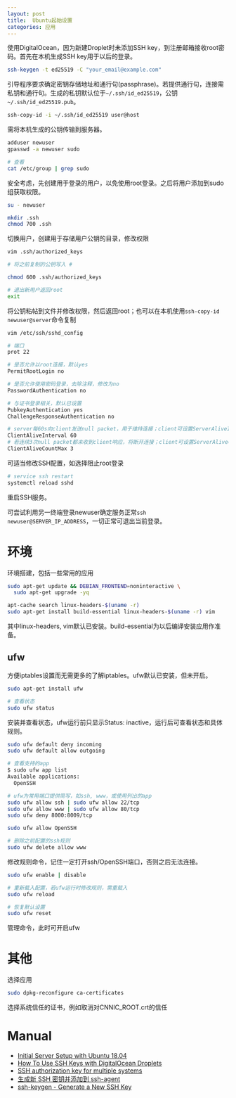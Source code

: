 ```yaml
---
layout: post
title:  Ubuntu起始设置
categories: 应用
---
```


使用DigitalOcean，因为新建Droplet时未添加SSH key，到注册邮箱接收root密码。首先在本机生成SSH key用于以后的登录。

~~~bash
ssh-keygen -t ed25519 -C "your_email@example.com"
~~~

引导程序要求确定密钥存储地址和通行句(passphrase)。若提供通行句，连接需私钥和通行句。生成的私钥默认位于`~/.ssh/id_ed25519`，公钥`~/.ssh/id_ed25519.pub`。

~~~bash
ssh-copy-id -i ~/.ssh/id_ed25519 user@host
~~~

需将本机生成的公钥传输到服务器。

~~~bash
adduser newuser
gpasswd -a newuser sudo

# 查看
cat /etc/group | grep sudo
~~~

安全考虑，先创建用于登录的用户，以免使用root登录。之后将用户添加到sudo组获取权限。

~~~bash
su - newuser

mkdir .ssh
chmod 700 .ssh
~~~

切换用户，创建用于存储用户公钥的目录，修改权限

~~~bash
vim .ssh/authorized_keys

# 将之前复制的公钥写入 #

chmod 600 .ssh/authorized_keys

# 退出新用户返回root
exit
~~~

将公钥粘帖到文件并修改权限，然后返回root；也可以在本机使用`ssh-copy-id newuser@server`命令复制

~~~bash
vim /etc/ssh/sshd_config

# 端口
prot 22

# 是否允许以root连接，默认yes
PermitRootLogin no

# 是否允许使用密码登录，去除注释，修改为no
PasswordAuthentication no

# 与证书登录相关，默认已设置
PubkeyAuthentication yes
ChallengeResponseAuthentication no

# server每60s向client发送null packet，用于维持连接；client可设置ServerAliveInterval
ClientAliveInterval 60
# 若连续3次null packet都未收到client响应，将断开连接；client可设置ServerAliveCountMax
ClientAliveCountMax 3
~~~

可适当修改SSH配置，如选择阻止root登录

~~~bash
# service ssh restart
systemctl reload sshd
~~~

重启SSH服务。

可尝试利用另一终端登录newuser确定服务正常`ssh newuser@SERVER_IP_ADDRESS`，一切正常可退出当前登录。

# 环境

环境搭建，包括一些常用的应用

~~~bash
sudo apt-get update && DEBIAN_FRONTEND=noninteractive \
  sudo apt-get upgrade -yq

apt-cache search linux-headers-$(uname -r)
sudo apt-get install build-essential linux-headers-$(uname -r) vim
~~~

其中linux-headers, vim默认已安装。build-essential为以后编译安装应用作准备。

## ufw

方便iptables设置而无需更多的了解iptables。ufw默认已安装，但未开启。

~~~bash
sudo apt-get install ufw

# 查看状态
sudo ufw status
~~~

安装并查看状态，ufw运行前只显示Status: inactive，运行后可查看状态和具体规则。

~~~bash
sudo ufw default deny incoming
sudo ufw default allow outgoing

# 查看支持的app
$ sudo ufw app list
Available applications:
  OpenSSH

# ufw为常用端口提供简写，如ssh, www，或使用列出的app
sudo ufw allow ssh | sudo ufw allow 22/tcp
sudo ufw allow www | sudo ufw allow 80/tcp
sudo ufw deny 8000:8009/tcp

sudo ufw allow OpenSSH

# 删除之前配置的ssh规则
sudo ufw delete allow www
~~~

修改规则命令，记住一定打开ssh/OpenSSH端口，否则之后无法连接。

~~~bash
sudo ufw enable | disable

# 重新载入配置，若ufw运行时修改规则，需重载入
sudo ufw reload

# 恢复默认设置
sudo ufw reset
~~~

管理命令，此时可开启ufw

# 其他

选择应用

~~~bash
sudo dpkg-reconfigure ca-certificates
~~~

选择系统信任的证书，例如取消对CNNIC_ROOT.crt的信任

# Manual

+ [Initial Server Setup with Ubuntu 18.04](https://www.digitalocean.com/community/tutorials/initial-server-setup-with-ubuntu-18-04 "Initial Server Setup with Ubuntu 18.04")
+ [How To Use SSH Keys with DigitalOcean Droplets](https://www.digitalocean.com/community/tutorials/how-to-use-ssh-keys-with-digitalocean-droplets "How To Use SSH Keys with DigitalOcean Droplets")
+ [SSH authorization key for multiple systems](https://superuser.com/questions/400190/ssh-authorization-key-for-multiple-systems "SSH authorization key for multiple systems")
+ [生成新 SSH 密钥并添加到 ssh-agent](https://docs.github.com/cn/github/authenticating-to-github/generating-a-new-ssh-key-and-adding-it-to-the-ssh-agent "生成新 SSH 密钥并添加到 ssh-agent")
+ [ssh-keygen - Generate a New SSH Key](https://www.ssh.com/ssh/keygen/ "ssh-keygen - Generate a New SSH Key")
